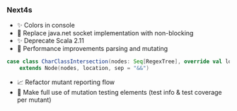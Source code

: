 ### Next4s


- ✨ Colors in console
- 👴 Replace java.net socket implementation with non-blocking
- ✨ Deprecate Scala 2.11
- 📖 Performance improvements parsing and mutating
<!-- .element class="no-list"  -->

```scala
case class CharClassIntersection(nodes: Seq[RegexTree], override val location: Location)
    extends Node(nodes, location, sep = "&&")
```
- 📈 Refactor mutant reporting flow
- 🌟 Make full use of mutation testing elements (test info & test coverage per mutant)


<!-- .element class="no-list"  -->
